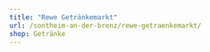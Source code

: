 ```yaml
---
title: "Rewe Getränkemarkt"
url: /sontheim-an-der-brenz/rewe-getraenkemarkt/
shop: Getränke
---
```

